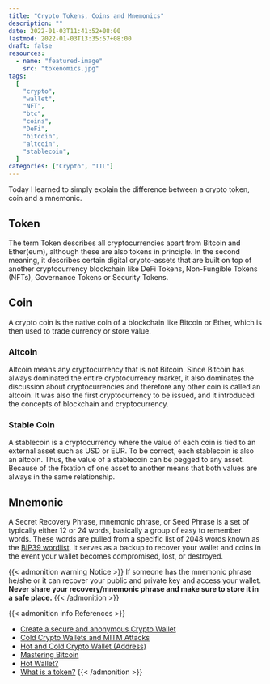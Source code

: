 ```yaml
---
title: "Crypto Tokens, Coins and Mnemonics"
description: ""
date: 2022-01-03T11:41:52+08:00
lastmod: 2022-01-03T13:35:57+08:00
draft: false
resources:
  - name: "featured-image"
    src: "tokenomics.jpg"
tags:
  [
    "crypto",
    "wallet",
    "NFT",
    "btc",
    "coins",
    "DeFi",
    "bitcoin",
    "altcoin",
    "stablecoin",
  ]
categories: ["Crypto", "TIL"]
---
```


Today I learned to simply explain the difference between a crypto token, coin and a mnemonic.

<!--more-->

## Token

The term Token describes all cryptocurrencies apart from Bitcoin and Ether(eum), although these are also tokens in principle.
In the second meaning, it describes certain digital crypto-assets that are built on top of another cryptocurrency blockchain like DeFi Tokens, Non-Fungible Tokens (NFTs), Governance Tokens or Security Tokens.

## Coin

A crypto coin is the native coin of a blockchain like Bitcoin or Ether, which is then used to trade currency or store value.

### Altcoin

Altcoin means any cryptocurrency that is not Bitcoin. Since Bitcoin has always dominated the entire cryptocurrency market, it also dominates the discussion about cryptocurrencies and therefore any other coin is called an altcoin. It was also the first cryptocurrency to be issued, and it introduced the concepts of blockchain and cryptocurrency.

### Stable Coin

A stablecoin is a cryptocurrency where the value of each coin is tied to an external asset such as USD or EUR. To be correct, each stablecoin is also an altcoin. Thus, the value of a stablecoin can be pegged to any asset. Because of the fixation of one asset to another means that both values are always in the same relationship.

## Mnemonic

A Secret Recovery Phrase, mnemonic phrase, or Seed Phrase is a set of typically either 12 or 24 words, basically a group of easy to remember words.
These words are pulled from a specific list of 2048 words known as the [BIP39 wordlist](https://github.com/bitcoin/bips/blob/master/bip-0039/english.txt).
It serves as a backup to recover your wallet and coins in the event your wallet becomes compromised, lost, or destroyed.

{{< admonition warning Notice >}}
If someone has the mnemonic phrase he/she or it can recover your public and private key and access your wallet. **Never share your recovery/mnemonic phrase and make sure to store it in a safe place.**
{{< /admonition >}}

{{< admonition info References >}}
- [Create a secure and anonymous Crypto Wallet](../create-a-secure-and-anonymous-wallet-address/)
- [Cold Crypto Wallets and MITM Attacks](../cold-crypto-wallets-and-mitm-attacks/)
- [Hot and Cold Crypto Wallet (Address)](../hot-and-cold-wallet-address/)
- [Mastering Bitcoin](https://www.oreilly.com/library/view/mastering-bitcoin/9781491902639/ch04.html)
- [Hot Wallet?](https://www.investopedia.com/terms/h/hot-wallet.asp)
- [What is a token?](https://www.coinbase.com/learn/crypto-basics/what-is-a-token)
  {{< /admonition >}}
